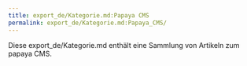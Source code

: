 ```yaml
---
title: export_de/Kategorie.md:Papaya CMS
permalink: export_de/Kategorie.md:Papaya_CMS/
---
```


Diese export_de/Kategorie.md enthält eine Sammlung von Artikeln zum papaya CMS.
